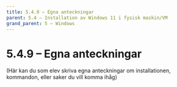 ```yaml
---
title: 5.4.9 – Egna anteckningar
parent: 5.4 – Installation av Windows 11 i fysisk maskin/VM
grand_parent: 5 – Windows
---
```

# 5.4.9 – Egna anteckningar

(Här kan du som elev skriva egna anteckningar om installationen, kommandon, eller saker du vill komma ihåg)

